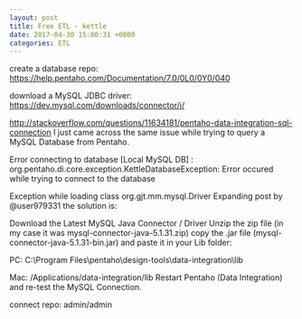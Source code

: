 ```yaml
---
layout: post
title: Free ETL - kettle
date: 2017-04-30 15:00:31 +0800
categories: ETL
---
```


create a database repo: https://help.pentaho.com/Documentation/7.0/0L0/0Y0/040

download a MySQL JDBC driver: https://dev.mysql.com/downloads/connector/j/


http://stackoverflow.com/questions/11634181/pentaho-data-integration-sql-connection
I just came across the same issue while trying to query a MySQL Database from Pentaho.

Error connecting to database [Local MySQL DB] : org.pentaho.di.core.exception.KettleDatabaseException: Error occured while trying to connect to the database

Exception while loading class org.gjt.mm.mysql.Driver
Expanding post by @user979331 the solution is:

Download the Latest MySQL Java Connector / Driver
Unzip the zip file (in my case it was mysql-connector-java-5.1.31.zip)
copy the .jar file (mysql-connector-java-5.1.31-bin.jar) and paste it in your Lib folder:

PC: C:\Program Files\pentaho\design-tools\data-integration\lib

Mac: /Applications/data-integration/lib
Restart Pentaho (Data Integration) and re-test the MySQL Connection.


connect repo: admin/admin
